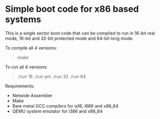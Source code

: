 # Simple boot code for x86 based systems

This is a single sector boot code that can be compiled to run in 16-bit real mode, 16-bit and 32-bit protected mode and 64-bit long mode.

To compile all 4 versions:

> make

To run all 4 versions:

> ./run 16
> ./run pm
> ./run 32
> ./run 64

Requirements:

* Netwide Assembler
* Make
* Bare metal GCC compilers for ia16, i686 and x86_64
* QEMU system emulator for i386 and x86_64

